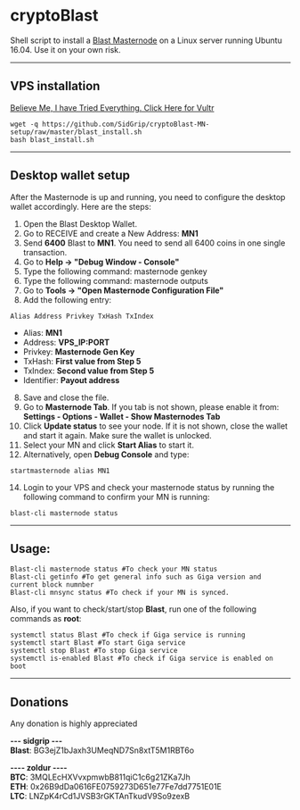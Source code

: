# cryptoBlast
Shell script to install a [Blast Masternode](https://bitcointalk.org/index.php?topic=2547036) on a Linux server running Ubuntu 16.04.
Use it on your own risk.
***

## VPS installation
<a href="https://www.vultr.com/?ref=7390666" rel="nofollow">Believe Me, I have Tried Everything. Click Here for Vultr</a>
```
wget -q https://github.com/SidGrip/cryptoBlast-MN-setup/raw/master/blast_install.sh
bash blast_install.sh
```
***

## Desktop wallet setup

After the Masternode is up and running, you need to configure the desktop wallet accordingly. Here are the steps:
1. Open the Blast Desktop Wallet.
2. Go to RECEIVE and create a New Address: **MN1**
3. Send **6400** Blast to **MN1**. You need to send all 6400 coins in one single transaction.
4. Go to **Help -> "Debug Window - Console"**
5. Type the following command: masternode genkey
5. Type the following command: masternode outputs
6. Go to  **Tools -> "Open Masternode Configuration File"**
7. Add the following entry:
```
Alias Address Privkey TxHash TxIndex
```
* Alias: **MN1**
* Address: **VPS_IP:PORT**
* Privkey: **Masternode Gen Key**
* TxHash: **First value from Step 5**
* TxIndex:  **Second value from Step 5**
* Identifier: **Payout address**
8. Save and close the file.
9. Go to **Masternode Tab**. If you tab is not shown, please enable it from: **Settings - Options - Wallet - Show Masternodes Tab**
10. Click **Update status** to see your node. If it is not shown, close the wallet and start it again. Make sure the wallet is unlocked.
11. Select your MN and click **Start Alias** to start it.
12. Alternatively, open **Debug Console** and type:
```
startmasternode alias MN1
```
14. Login to your VPS and check your masternode status by running the following command to confirm your MN is running:
```
blast-cli masternode status
```
***

## Usage:
```
Blast-cli masternode status #To check your MN status
Blast-cli getinfo #To get general info such as Giga version and current block numnber
Blast-cli mnsync status #To check if your MN is synced.
```
Also, if you want to check/start/stop **Blast**, run one of the following commands as **root**:

```
systemctl status Blast #To check if Giga service is running
systemctl start Blast #To start Giga service
systemctl stop Blast #To stop Giga service
systemctl is-enabled Blast #To check if Giga service is enabled on boot
```
***

## Donations
Any donation is highly appreciated

**--- sidgrip ---**
<br>
**Blast**: BG3ejZ1bJaxh3UMeqND7Sn8xtT5M1RBT6o


**---- zoldur ----**
<br>
**BTC**: 3MQLEcHXVvxpmwbB811qiC1c6g21ZKa7Jh
<br>
**ETH**: 0x26B9dDa0616FE0759273D651e77Fe7dd7751E01E
<br>
**LTC**: LNZpK4rCd1JVSB3rGKTAnTkudV9So9zexB
